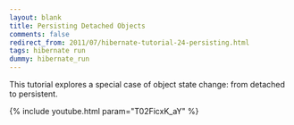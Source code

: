 ```yaml
---           
layout: blank
title: Persisting Detached Objects
comments: false
redirect_from: 2011/07/hibernate-tutorial-24-persisting.html
tags: hibernate run
dummy: hibernate_run
---
```


This tutorial explores a special case of object state change: from detached to persistent.

{% include youtube.html param="T02FicxK_aY" %}